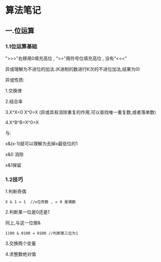 # 算法笔记

## 一.位运算

### 1.1位运算基础

">>>"右移用0填充高位 , “>>”用符号位填充高位 , 没有“<<<”

异或理解为不进位的加法.(K进制的数进行K次的不进位加法,结果为0)

异或性质:

1.交换律 

2.结合率 

3.X^X=0 X^0=X (异或具有消除重复的作用,可以查找唯一重复数,或者落单数)

4.X^B^B=X^0=X

与:

x&(x-1)就可以理解为去掉x最低位的1

x&0 消除 

x&1保留

### 1.2技巧

1.判断奇偶

```
X & 1 = 1  //x位奇数 , = 0 是偶数
```

2.判断某一位是0还是1

同上,与这一位做&

```
1100 & 0100 = 0100 //判断第三位为1
```

3.交换两个变量

4.求整数绝对值


